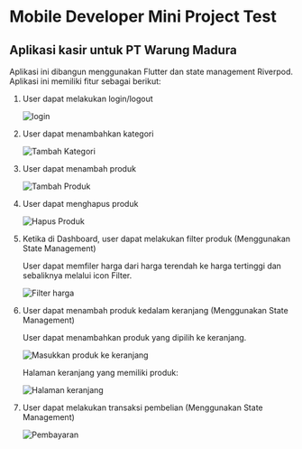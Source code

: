 # Mobile Developer Mini Project Test


## Aplikasi kasir untuk PT Warung Madura

Aplikasi ini dibangun menggunakan Flutter dan state management Riverpod. Aplikasi ini memiliki fitur sebagai berikut:

1. User dapat melakukan login/logout
   
    ![login](/screenshoots/login.png)


2. User dapat menambahkan kategori
   
    ![Tambah Kategori](/screenshoots/tambah_kategori.png)

3. User dapat menambah produk

    ![Tambah Produk](/screenshoots/tambah_produk.png)

4. User dapat menghapus produk

    ![Hapus Produk](/screenshoots/tombol_hapus_produk.png)

5. Ketika di Dashboard, user dapat melakukan filter produk (Menggunakan State Management)

    User dapat memfiler harga dari harga terendah ke harga tertinggi dan sebaliknya melalui icon Filter.

    ![Filter harga](/screenshoots/filer_harga.png)

6. User dapat menambah produk kedalam keranjang (Menggunakan State Management)

    User dapat menambahkan produk yang dipilih ke keranjang.

    ![Masukkan produk ke keranjang](/screenshoots/memasukkan_produk.png)

    Halaman keranjang yang memiliki produk:

    ![Halaman keranjang](/screenshoots/halaman_keranjang.png)

7. User dapat melakukan transaksi pembelian (Menggunakan State Management)

    ![Pembayaran](/screenshoots/pembayaran.png)

